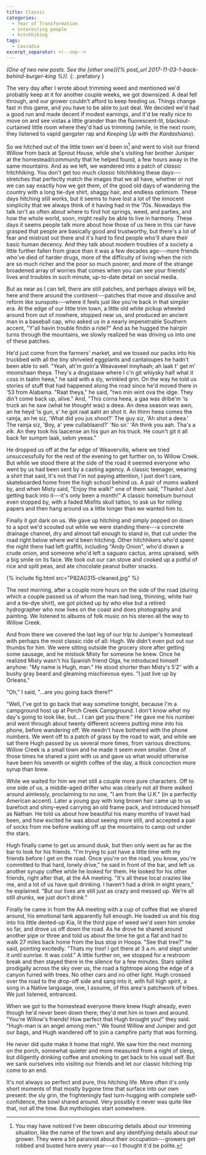 ```yaml
---
title: Classic
categories:
  - Year of Transformation
  - interesting people
  - hitchhiking
tags:
  - Cascadia
excerpt_separator: <!--sep-->
---
```


*(One of two new posts. See the [other one]({% post_url 2017-11-03-1-back-behind-burger-king %}).*
{: .prefatory }

The very day after I wrote about trimming weed and mentioned we'd probably keep at it for another couple weeks, we got downsized. A deal fell through, and our grower couldn't afford to keep feeding us. Things change fast in this game, and you have to be able to just deal. We decided we'd had a good run and made decent if modest earnings, and it'd be really nice to move on and see vistas a little grander than the fluorescent-lit, blackout-curtained little room where they'd had us trimming (while, in the next room, they listened to vapid gangster rap and *Keeping Up with the Kardashians*).

<!--sep-->

So we hitched out of the little town we'd been in[^1] and went to visit our friend Willow from back at Sprout House, while she's visiting her brother Juniper at the homestead/community that he helped found, a few hours away in the same mountains. And as we left, we wandered into a patch of *classic* hitchhiking. You don't get too much *classic* hitchhiking these days---stretches that perfectly match the images that we all have, whether or not we can say exactly how we got them, of the good old days of wandering the country with a long tie-dye shirt, shaggy hair, and endless optimism. These days hitching still works, but it seems to have lost a lot of the innocent simplicity that we always think of it having had in the ’70s. Nowadays the talk isn't as often about where to find hot springs, weed, and parties, and how the whole world, soon, might really be able to live in harmony. These days it seems people talk more about how those of us here in this car have grasped that people are basically good and trustworthy, but there's a lot of fear and mistrust out there and it's hard to find people who'll share their basic human decency. And they talk about modern troubles of a society a little further fallen from grace than it was a few decades ago---more friends who've died of harder drugs, more of the difficulty of living when the rich are so much richer and the poor so much poorer, and more of the strange broadened array of worries that comes when you can see your friends' lives and troubles in such minute, up-to-date detail on social media.

[^1]: You may have noticed I've been obscuring details about our trimming situation, like the name of the town and any identifying details about our grower. They were a bit paranoid about their occupation---growers get robbed and busted here every year---so I thought it'd be polite.

But as near as I can tell, there are still patches, and perhaps always will be, here and there around the continent---patches that move and dissolve and reform like sunspots---where it feels just like you're back in that simpler era. At the edge of our little trim town, a little old white pickup wheeled around from out of nowhere, stopped near us, and produced an ancient man in a baseball cap, who asked us in a nearly impenetrable Southern accent, "Y'all havin trouble findin a ride?" And as he hugged the hairpin turns through the mountains, we slowly realized he was driving us into one of these patches.

He'd just come from the farmers' market, and we tossed our packs into his truckbed with all the tiny shriveled eggplants and cantaloupes he hadn't been able to sell. "Yeah, ah'm goin'a Weavaveel innyhaah; ah laak t' get m' moonshaan theya. They's a drugstaaw where I c'n git whiysky half what it coss in taahn heea," he said with a sly, wrinkled grin. On the way he told us stories of stuff that had happened along the road since he'd moved there in ’53 from Alabama. "Raat theya," he said, "two min wint ova the idge. They din't come back up, alive." And, "This corna heea, a gaa was dribe'm ’is truck an he saw (what he *thought* was) a deea. An deea season was awn, an he heyd ’is gun, s' he got raat aaht an shot it. An thinn heea comes the rainja, an he siz, 'What did you jus shoot?' The guy siz, 'Ah shot a deea.' The rainja siz, 'Boy, a' yew cullablaand?' 'No sir.' 'Ah think you aah. Tha's a *elk*. An they took his laacense an his gun an his truck. He coun't git it all back fer sumpm laak, sebm yeeas."

He dropped us off at the far edge of Weaverville, where we tried unsuccessfully for the rest of the evening to get further on, to Willow Creek. But while we stood there at the side of the road it seemed everyone who went by us had been sent by a casting agency. A classic teenager, wearing a shirt that said, <span class="small-caps">It's not that I'm not paying attention, I just don't care</span>, skateboarded home from the high school behind us. A pair of moms walked by, and when Misty said, "Enjoy the walk!" one of them said, "Thanks! Just getting back into it---it's only been a month!" A classic homebum burnout even stopped by, with a faded Misfits skull tattoo, to ask us for rolling papers and then hang around us a little longer than we wanted him to.

Finally it got dark on us. We gave up hitching and simply popped on down to a spot we'd scouted out while we were standing there---a concrete drainage channel, dry and almost tall enough to stand in, that cut under the road right below where we'd been hitching. Other hitchhikers who'd spent the night there had left graffiti, including "Andy Onion", who'd drawn a crude onion, and someone who'd left a saguaro cactus, arms upraised, with a big smile on its face. We took out our can stove and cooked up a potful of rice and split peas, and ate chocolate peanut butter snacks.

{% include fig.html src="P82A0315-cleaned.jpg" %}

The next morning, after a couple more hours on the side of the road (during which a couple passed us of whom the man had long, thinning, white hair and a tie-dye shirt), we got picked up by who else but a retired hydrographer who now lives on the coast and does photography and painting. We listened to albums of folk music on his stereo all the way to Willow Creek.

And from there we covered the last leg of our trip to Juniper's homestead with perhaps the most classic ride of all: Hugh. We didn't even put out our thumbs for him. We were sitting outside the grocery store after getting some sausage, and he mistook Misty for someone he knew. Once he realized Misty wasn't his Spanish friend Olga, he introduced himself anyhow: "My name is Hugh, man." He stood shorter than Misty's 5′2″ with a bushy gray beard and gleaming mischievous eyes. "I just live up by Orleans."

"Oh," I said, "...are you going back there?"

"Well, I've got to go back that way *some*time tonight, because I'm a campground host up at Perch Creek Campground. I don't know *what* my day's going to look like, but... I can get you there." He gave me his number and went through about twenty different screens putting mine into his phone, before wandering off. We needn't have bothered with the phone numbers. We went off to a patch of grass by the road to wait, and while we sat there Hugh passed by us several more times, from various directions. Willow Creek is a small town and he made it seem even smaller. One of those times he shared a joint with us and gave us what would otherwise have been his seventh or eighth coffee of the day, a thick concoction more syrup than brew.

While we waited for him we met still a couple more pure characters. Off to one side of us, a middle-aged drifter who was clearly not all there walked around aimlessly, proclaiming to no one, "I am from the U.K." (in a perfectly American accent). Later a young guy with long brown hair came up to us barefoot and shiny-eyed carrying an old frame pack, and introduced himself as Nathan. He told us about how beautiful his many months of travel had been, and how excited he was about seeing more still, and accepted a pair of socks from me before walking off up the mountains to camp out under the stars.

Hugh finally came to get us around dusk, but then only went as far as the bar to look for his friends. "I'm trying to just have a little time with my friends before I get on the road. Once you're on the road, you know, you're committed to that hard, lonely drive," he said in front of the bar, and left us another syrupy coffee while he looked for them. He looked for his other friends, right after that, at the AA meeting. "It's all these local crazies like me, and a lot of us have quit drinking. I haven't had a drink in eight years," he explained. "But our lives are still just as crazy and messed up. We're all still *drunks*, we just don't *drink*." 

Finally he came in from the AA meeting with a cup of coffee that we shared around, his emotional tank apparently full enough. He loaded us and his dog into his little dented-up Kia, lit the third pipe of weed we'd seen him smoke so far, and drove us off down the road. As he drove he shared around another pipe or three and told us about the time he got a flat and had to walk 27 miles back home from the bus stop in Hoopa. "See that tree?" he said, pointing excitedly. "Thats my *tree*! I got there at 3 <span class="small-caps">a.m.</span> and slept under it until sunrise. It was *cold*." A little further on, we stopped for a restroom break and then stayed there in the silence for a few minutes. Stars spilled prodigally across the sky over us, the road a tightrope along the edge of a canyon furred with trees. No other cars and no other light. Hugh crossed over the road to the drop-off side and sang into it, with full high spirit, a song in a Native language, one, I assume, of this area's patchwork of tribes. We just listened, entranced.

When we got to the homestead everyone there knew Hugh already, even though he'd never been down there; they'd met him in town and around. "You're Willow's friends! How perfect that Hugh brought you!" they said. "Hugh-man is an angel among men." We found Willow and Juniper and got our bags, and Hugh wandered off to join a campfire party that was forming.

He never did quite make it home that night. We saw him the next morning on the porch, somewhat quieter and more measured from a night of sleep, but diligently drinking coffee and smoking to get back to his usual self. But we sank ourselves into visiting our friends and let our classic hitching trip come to an end.

It's not always so perfect and pure, this hitching life. More often it's only short moments of that mostly bygone time that surface into our own present: the sly grin, the frighteningly fast turn-hugging with complete self-confidence, the bowl shared around. Very possibly it never was quite like that, not all the time. But mythologies start somewhere.
